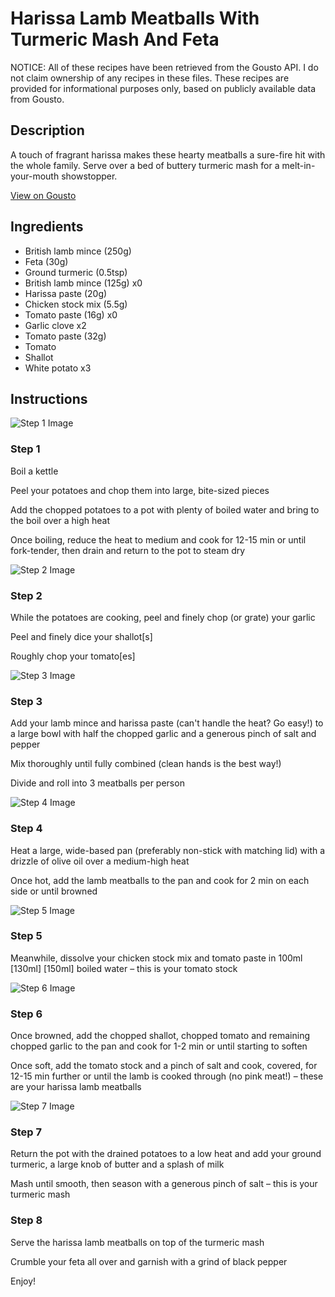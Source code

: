 # Harissa Lamb Meatballs With Turmeric Mash And Feta

NOTICE: All of these recipes have been retrieved from the Gousto API. I do not claim ownership of any recipes in these files. These recipes are provided for informational purposes only, based on publicly available data from Gousto.

## Description

A touch of fragrant harissa makes these hearty meatballs a sure-fire hit with the whole family. Serve over a bed of buttery turmeric mash for a melt-in-your-mouth showstopper.

[View on Gousto](https://www.gousto.co.uk/recipes/cookbook/harissa-lamb-meatballs-with-turmeric-mash-feta)

## Ingredients

- British lamb mince (250g)
- Feta (30g)
- Ground turmeric (0.5tsp)
- British lamb mince (125g) x0
- Harissa paste (20g)
- Chicken stock mix (5.5g)
- Tomato paste (16g) x0
- Garlic clove x2
- Tomato paste (32g)
- Tomato
- Shallot
- White potato x3

## Instructions

![Step 1 Image](https://production-media.gousto.co.uk/cms/recipe-step-image/Step-1-1676910834657-x200.jpg)

### Step 1

Boil a kettle

Peel your potatoes and chop them into large, bite-sized pieces

Add the chopped potatoes to a pot with plenty of boiled water and bring to the boil over a high heat

Once boiling, reduce the heat to medium and cook for 12-15 min or until fork-tender, then drain and return to the pot to steam dry

![Step 2 Image](https://production-media.gousto.co.uk/cms/recipe-step-image/Step-2-1676910838535-x200.jpg)

### Step 2

While the potatoes are cooking, peel and finely chop (or grate) your garlic

Peel and finely dice your shallot[s]

Roughly chop your tomato[es]

![Step 3 Image](https://production-media.gousto.co.uk/cms/recipe-step-image/Step-3-1676910842893-x200.jpg)

### Step 3

Add your lamb mince and harissa paste (can't handle the heat? Go easy!) to a large bowl with half the chopped garlic and a generous pinch of salt and pepper

Mix thoroughly until fully combined (clean hands is the best way!)

Divide and roll into 3 meatballs per person

![Step 4 Image](https://production-media.gousto.co.uk/cms/recipe-step-image/Step-4-1676910850042-x200.jpg)

### Step 4

Heat a large, wide-based pan (preferably non-stick with matching lid) with a drizzle of olive oil over a medium-high heat

Once hot, add the lamb meatballs to the pan and cook for 2 min on each side or until browned

![Step 5 Image](https://production-media.gousto.co.uk/cms/recipe-step-image/Step-5-1676910887104-x200.jpg)

### Step 5

Meanwhile, dissolve your chicken stock mix and tomato paste in 100ml <span class="text-purple">[130ml]</span> <span class="text-danger">[150ml]</span> boiled water – this is your tomato stock

![Step 6 Image](https://production-media.gousto.co.uk/cms/recipe-step-image/Step-6-1676910864614-x200.jpg)

### Step 6

Once browned, add the chopped shallot, chopped tomato and remaining chopped garlic to the pan and cook for 1-2 min or until starting to soften

Once soft, add the tomato stock and a pinch of salt and cook, covered, for 12-15 min further or until the lamb is cooked through (no pink meat!) – these are your harissa lamb meatballs

![Step 7 Image](https://production-media.gousto.co.uk/cms/recipe-step-image/Step-7-1676910876894-x200.jpg)

### Step 7

Return the pot with the drained potatoes to a low heat and add your ground turmeric, a large knob of butter and a splash of milk

Mash until smooth, then season with a generous pinch of salt – this is your turmeric mash

### Step 8

Serve the harissa lamb meatballs on top of the turmeric mash

Crumble your feta all over and garnish with a grind of black pepper

Enjoy!

